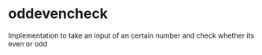 # oddevencheck
Implementation to take an input of an certain number and check whether its even or odd
